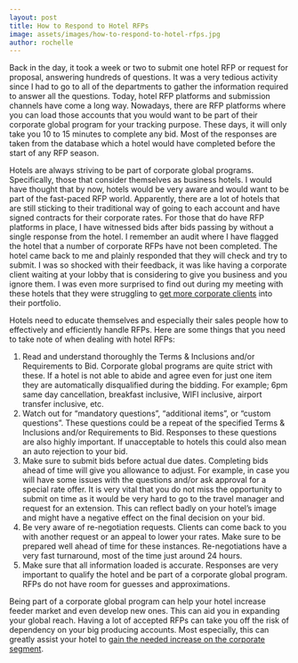 ```yaml
---
layout: post
title: How to Respond to Hotel RFPs
image: assets/images/how-to-respond-to-hotel-rfps.jpg
author: rochelle
---
```


Back in the day, it took a week or two to submit one hotel RFP or request for proposal, answering hundreds of questions. It was a very tedious activity since I had to go to all of the departments to gather the information required to answer all the questions. Today, hotel RFP platforms and submission channels have come a long way. Nowadays, there are RFP platforms where you can load those accounts that you would want to be part of their corporate global program for your tracking purpose. These days, it will only take you 10 to 15 minutes to complete any bid. Most of the responses are taken from the database which a hotel would have completed before the start of any RFP season.

Hotels are always striving to be part of corporate global programs. Specifically, those that consider themselves as business hotels. I would have thought that by now, hotels would be very aware and would want to be part of the fast-paced RFP world. Apparently, there are a lot of hotels that are still sticking to their traditional way of going to each account and have signed contracts for their corporate rates. For those that do have RFP platforms in place, I have witnessed bids after bids passing by without a single response from the hotel. I remember an audit where I have flagged the hotel that a number of corporate RFPs have not been completed. The hotel came back to me and plainly responded that they will check and try to submit. I was so shocked with their feedback, it was like having a corporate client waiting at your lobby that is considering to give you business and you ignore them. I was even more surprised to find out during my meeting with these hotels that they were struggling to [get more corporate clients](https://rochellecastillejos.com/how-to-maximize-your-revenue-from-corporate-clients/) into their portfolio.

Hotels need to educate themselves and especially their sales people how to effectively and efficiently handle RFPs. Here are some things that you need to take note of when dealing with hotel RFPs:

1. Read and understand thoroughly the Terms & Inclusions and/or Requirements to Bid. Corporate global programs are quite strict with these. If a hotel is not able to abide and agree even for just one item they are automatically disqualified during the bidding. For example; 6pm same day cancellation, breakfast inclusive, WIFI inclusive, airport transfer inclusive, etc.
1. Watch out for “mandatory questions”, “additional items”, or “custom questions”. These questions could be a repeat of the specified Terms & Inclusions and/or Requirements to Bid. Responses to these questions are also highly important. If unacceptable to hotels this could also mean an auto rejection to your bid.
1. Make sure to submit bids before actual due dates. Completing bids ahead of time will give you allowance to adjust. For example, in case you will have some issues with the questions and/or ask approval for a special rate offer. It is very vital that you do not miss the opportunity to submit on time as it would be very hard to go to the travel manager and request for an extension. This can reflect badly on your hotel’s image and might have a negative effect on the final decision on your bid.
1. Be very aware of re-negotiation requests. Clients can come back to you with another request or an appeal to lower your rates. Make sure to be prepared well ahead of time for these instances. Re-negotiations have a very fast turnaround, most of the time just around 24 hours.
1. Make sure that all information loaded is accurate. Responses are very important to qualify the hotel and be part of a corporate global program. RFPs do not have room for guesses and approximations.

Being part of a corporate global program can help your hotel increase feeder market and even develop new ones. This can aid you in expanding your global reach. Having a lot of accepted RFPs can take you off the risk of dependency on your big producing accounts. Most especially, this can greatly assist your hotel to [gain the needed increase on the corporate segment](https://rochellecastillejos.com/how-to-maximize-your-revenue-from-corporate-clients/).